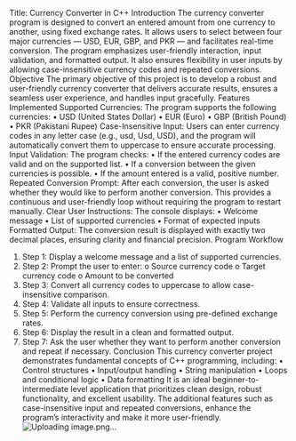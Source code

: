 Title: Currency Converter in C++
Introduction
The currency converter program is designed to convert an entered amount from one currency to another, using fixed exchange rates. It allows users to select between four major currencies — USD, EUR, GBP, and PKR — and facilitates real-time conversion. The program emphasizes user-friendly interaction, input validation, and formatted output. It also ensures flexibility in user inputs by allowing case-insensitive currency codes and repeated conversions.
Objective
The primary objective of this project is to develop a robust and user-friendly currency converter that delivers accurate results, ensures a seamless user experience, and handles input gracefully.
Features Implemented
Supported Currencies:
The program supports the following currencies:
•	USD (United States Dollar)
•	EUR (Euro)
•	GBP (British Pound)
•	PKR (Pakistani Rupee)
Case-Insensitive Input:
Users can enter currency codes in any letter case (e.g., usd, Usd, USD), and the program will automatically convert them to uppercase to ensure accurate processing.
Input Validation:
The program checks:
•	If the entered currency codes are valid and on the supported list.
•	If a conversion between the given currencies is possible.
•	If the amount entered is a valid, positive number.
Repeated Conversion Prompt:
After each conversion, the user is asked whether they would like to perform another conversion. This provides a continuous and user-friendly loop without requiring the program to restart manually.
Clear User Instructions:
The console displays:
•	Welcome message
•	List of supported currencies
•	Format of expected inputs
Formatted Output:
The conversion result is displayed with exactly two decimal places, ensuring clarity and financial precision.
Program Workflow
1.	Step 1: Display a welcome message and a list of supported currencies.
2.	Step 2: Prompt the user to enter:
o	Source currency code
o	Target currency code
o	Amount to be converted
3.	Step 3: Convert all currency codes to uppercase to allow case-insensitive comparison.
4.	Step 4: Validate all inputs to ensure correctness.
5.	Step 5: Perform the currency conversion using pre-defined exchange rates.
6.	Step 6: Display the result in a clean and formatted output.
7.	Step 7: Ask the user whether they want to perform another conversion and repeat if necessary.
Conclusion
This currency converter project demonstrates fundamental concepts of C++ programming, including:
•	Control structures
•	Input/output handling
•	String manipulation
•	Loops and conditional logic
•	Data formatting
It is an ideal beginner-to-intermediate level application that prioritizes clean design, robust functionality, and excellent usability. The additional features such as case-insensitive input and repeated conversions, enhance the program’s interactivity and make it more user-friendly.
![Uploading image.png…]()
